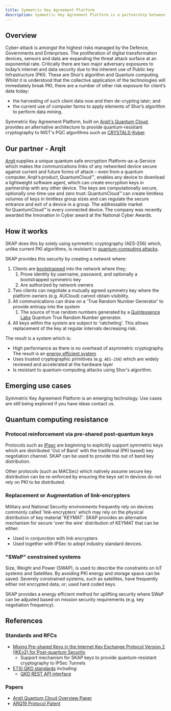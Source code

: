 ```yaml
---
title: Symmetric Key Agreement Platform
description: Symmetric Key Agreement Platform is a partnership between Arqit Inc and AUCloud to provide a cryptography solution that protects against the risks of Quantum computing; and relies on known cryptographic primitives.
---
```


## Overview

Cyber-attack is amongst the highest risks managed by the Defence, Governments and Enterprises.
The proliferation of digital transformation devices, sensors and data are expanding the threat attack surface at an exponential rate.
Critically there are two major adversary exposures to today’s internet and data security due to the inherent use of Public key Infrastructure (PKI).
These are Shor’s algorithm and Quantum computing. Whilst it is understood that the collective application of the technologies will immediately break PKI, there are a number of other risk exposure for client’s data today:

- the harvesting of such client data now and then de-crypting later; and
- the current use of computer farms to apply elements of Shor’s algorithm to perform data mining.

Symmetric Key Agreement Platform, built on [Arqit's Quantum Cloud](https://arqit.uk/quantumcloud), provides an alternative architecture to provide quantum-resistant cryptography to NIST's PQC algorithms such as [CRYSTALS-Kyber](https://csrc.nist.gov/Projects/post-quantum-cryptography/selected-algorithms-2022).

## Our partner - Arqit

[Arqit](https://arqit.uk/) supplies a unique quantum safe encryption Platform-as-a-Service which makes the
communications links of any networked device secure against current and future forms of
attack – even from a quantum computer. Arqit’s product, QuantumCloud™, enables any
device to download a lightweight software agent, which can create encryption keys in
partnership with any other device. The keys are computationally secure, optionally one-time
use and zero trust. QuantumCloud™ can create limitless volumes of keys in limitless group
sizes and can regulate the secure entrance and exit of a device in a group. The addressable
market for QuantumCloud™ is every connected device. The company was recently awarded
the Innovation in Cyber award at the National Cyber Awards.

## How it works

SKAP does this by solely using symmetric cryptography (AES-256) which, unlike current PKI algorithms, is resistant to [quantum-computing attacks](https://csrc.nist.gov/Projects/post-quantum-cryptography/faqs).

SKAP provides this security by creating a _network_ where:

1. Clients are [bootstrapped](./bootstrapping.md) into the network where they;
   1. Prove identity by username, password, and optionally a bootstrapped symmetric key
   2. Are authorized by network owners
2. Two clients can negotiate a mutually agreed symmetry key where the platform owners (e.g. AUCloud) cannot obtain visibility.
3. All communications can draw on a 'True Random Number Generator' to provide entropy into the system
   1. The source of true random numbers generated by a [Quintessence Labs](https://www.quintessencelabs.com/) Quantum True Random Number generator.
4. All keys within the system are subject to 'ratcheting'. This allows replacement of the key at regular intervals decreasing risk.

The result is a system which is:

- High performance as there is no overhead of asymmetric cryptography. The result is an [energy efficient system](https://www.researchgate.net/publication/362185996_Comparative_Analysis_of_Energy_Costs_of_Asymmetric_vs_Symmetric_Encryption-based_Security_Applications)
- Uses trusted cryptographic primitives (e.g. `AES-256`) which are widely reviewed and accelerated at the hardware layer
- Is resistant to quantum-computing attacks using Shor's algorithm.

## Emerging use cases
Symmetric Key Agreement Platform is an emerging technology. Use cases are still being explored if you have ideas contact us.

## Quantum computing resistance

### Protocol reinforcement via pre-shared post-quantum keys
Protocols such as [IPsec](./IPsec.md) are beginning to explicitly support symmetric keys which are distributed 'Out of Band' with the traditional (PKI based) key negotiation channel. SKAP can be used to provide this out of band key distribution.

Other protocols (such as MACSec) which natively assume secure key distribution can be re-enforced by ensuring the keys set in devices do not rely on PKI to be distributed.

### Replacement or Augmentation of link-encrypters
Military and National Security environments frequently rely on devices commonly called 'link-encrypters' which may rely on the physical distribution of key material 'KEYMAT'.
SKAP provides an alternative mechanism for secure 'over the wire' distribution of KEYMAT that can be either:

- Used in conjunction with link encrypters
- Used together with IPSec to adopt industry standard devices.

### "SWaP" constrained systems
Size, Weight and Power (SWAP), is used to describe the constraints on IoT systems and Satellites. By avoiding PKI energy and storage space can be saved. Severely constrained systems, such as satellites, have frequently either not encrypted data; or; used hard coded keys.

SKAP provides a energy efficient method for uplifting security where SWaP can be adjusted based on mission security requirements (e.g. key negotiation frequency).
## References

### Standards and RFCs

- [Mixing Pre-shared Keys in the Internet Key Exchange Protocol Version 2 (IKEv2) for Post-quantum Security](https://datatracker.ietf.org/doc/html/rfc8784)
  - Support mechanism for SKAP keys to provide quantum-resistant cryptography to IPSec Tunnels
- [ETSI QKD standards](https://www.etsi.org/committee/1430-qkd) including:
  - [QKD REST API interface](https://www.etsi.org/deliver/etsi_gs/QKD/001_099/014/01.01.01_60/gs_QKD014v010101p.pdf)

### Papers

- [Arqit Quantum Cloud Overview Paper](https://arqit-res.cloudinary.com/image/upload/v1628092518/WhitePapers/QuantumCloud_Symmetric_Encryption_Reborn_for_the_Cloud_White_Paper_August_2021_v4_o1rhko.pdf)
- [ARQ19 Protocol Patent](https://patentimages.storage.googleapis.com/5f/80/2e/634cb4ccffebd5/GB2590064B.pdf)
